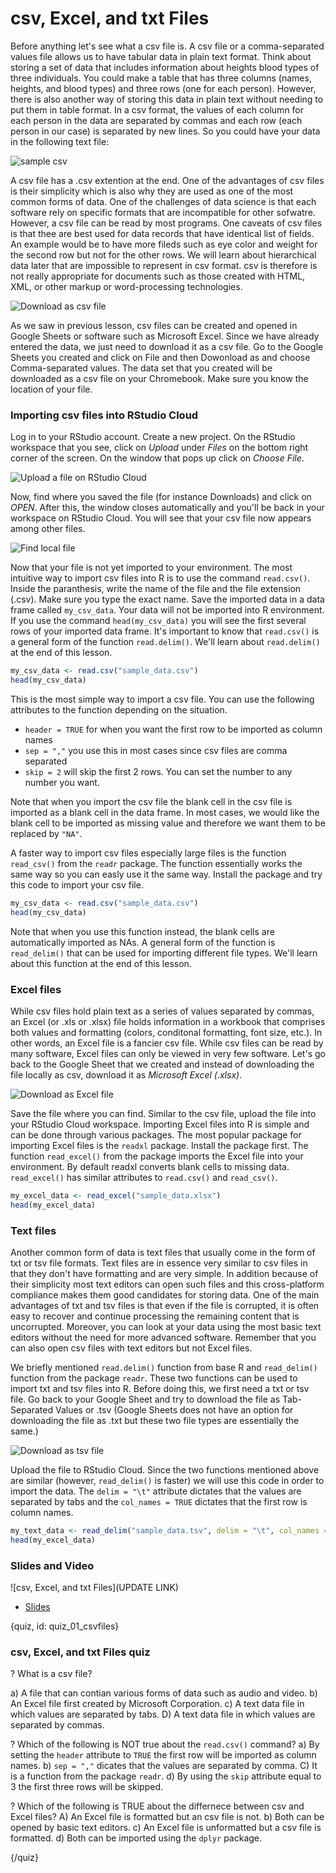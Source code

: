 # csv, Excel, and txt Files

Before anything let's see what a csv file is. A csv file or a comma-separated values file allows us to have tabular data in plain text format. Think about storing a set of data that includes information about heights blood types of three individuals. You could make a table that has three columns (names, heights, and blood types) and three rows (one for each person). However, there is also another way of storing this data in plain text without needing to put them in table format. In a csv format, the values of each column for each person in the data are separated by commas and each row (each person in our case) is separated by new lines. So you could have your data in the following text file:

![sample csv](images/02_csvfiles/02_data_csvfiles_01.png)

A csv file has a .csv extention at the end. One of the advantages of csv files is their simplicity which is also why they are used as one of the most common forms of data. One of the challenges of data science is that each software rely on specific formats that are incompatible for other sofwatre. However, a csv file can be read by most programs. One caveats of csv files is that thee are best used for data records that have identical list of fields. An example would be to have more fileds such as eye color and weight for the second row but not for the other rows. We will learn about hierarchical data later that are impossible to represent in csv format. csv is therefore is not really appropriate for documents such as those created with HTML, XML, or other markup or word-processing technologies.
 

![Download as csv file](images/02_csvfiles/02_data_csvfiles_02.png)


As we saw in previous lesson, csv files can be created and opened in Google Sheets or software such as Microsoft Excel. Since we have already entered the data, we just need to download it as a csv file. Go to the Google Sheets you created and click on File and then Dowonload as and choose Comma-separated values. The data set that you created will be downloaded as a csv file on your Chromebook. Make sure you know the location of your file.

### Importing csv files into RStudio Cloud

Log in to your RStudio account. Create a new project. On the RStudio workspace that you see, click on *Upload* under *Files* on the bottom right corner of the screen. On the window that pops up click on *Choose File*.

![Upload a file on RStudio Cloud](images/02_csvfiles/02_data_csvfiles_03.png)

Now, find where you saved the file (for instance Downloads) and click on *OPEN*. After this, the window closes automatically and you'll be back in your workspace on RStudio Cloud. You will see that your csv file now appears among other files.

![Find local file](images/02_csvfiles/02_data_csvfiles_04.png)

Now that your file is not yet imported to your environment. The most intuitive way to import csv files into R is to use the command `read.csv()`. Inside the paranthesis, write the name of the file and the file extension (.csv). Make sure you type the exact name. Save the imported data in a data frame called `my_csv_data`. Your data will not be imported into R environment. If you use the command `head(my_csv_data)` you will see the first several rows of your imported data frame. It's important to know that `read.csv()` is a general form of the function `read.delim()`. We'll learn about `read.delim()` at the end of this lesson.
 
```r
my_csv_data <- read.csv("sample_data.csv")
head(my_csv_data)
```

This is the most simple way to import a csv file. You can use the following attributes to the function depending on the situation.

- `header = TRUE` for when you want the first row to be imported as column names
- `sep = ","` you use this in most cases since csv files are comma separated
- `skip = 2` will skip the first 2 rows. You can set the number to any number you want.

Note that when you import the csv file the blank cell in the csv file is imported as a blank cell in the data frame. In most cases, we would like the blank cell to be imported as missing value and therefore we want them to be replaced by `"NA"`. 

A faster way to import csv files especially large files is the function `read_csv()` from the `readr` package. The function essentially works the same way so you can easly use it the same way. Install the package and try this code to import your csv file.

```r
my_csv_data <- read.csv("sample_data.csv")
head(my_csv_data)
```

Note that when you use this function instead, the blank cells are automatically imported as NAs. A general form of the function is `read_delim()` that can be used for importing different file types. We'll learn about this function at the end of this lesson.

### Excel files

While csv files hold plain text as a series of values separated by commas, an Excel (or .xls or .xlsx) file holds information in a workbook that comprises both values and formatting (colors, conditonal formatting, font size, etc.). In other words, an Excel file is a fancier csv file. While csv files can be read by many software, Excel files can only be viewed in very few software. Let's go back to the Google Sheet that we created and instead of downloading the file locally as csv, download it as *Microsoft Excel (.xlsx)*. 

![Download as Excel file](images/02_csvfiles/02_data_csvfiles_08.png)

Save the file where you can find. Similar to the csv file, upload the file into your RStudio Cloud workspace. Importing Excel files into R is simple and can be done through various packages. The most popular package for importing Excel files is the `readxl` package. Install the package first. The function `read_excel()` from the package imports the Excel file into your environment. By default readxl converts blank cells to missing data. `read_excel()` has similar attributes to `read.csv()` and `read_csv()`.


```r
my_excel_data <- read_excel("sample_data.xlsx")
head(my_excel_data)
```

### Text files

Another common form of data is text files that usually come in the form of txt or tsv file formats. Text files are in essence very similar to csv files in that they don't have formatting and are very simple. In addition because of their simplicity most text editors can open such files and this cross-platform compliance makes them good candidates for storing data. One of the main advantages of txt and tsv files is that even if the file is corrupted, it is often easy to recover and continue processing the remaining content that is uncorrupted. Moreover, you can look at your data using the most basic text editors without the need for more advanced software. Remember that you can also open csv files with text editors but not Excel files.

We briefly mentioned `read.delim()` function from base R and `read_delim()` function from the package `readr`. These two functions can be used to import txt and tsv files into R. Before doing this, we first need a txt or tsv file. Go back to your Google Sheet and try to download the file as Tab-Separated Values or .tsv (Google Sheets does not have an option for downloading the file as .txt but these two file types are essentially the same.)

![Download as tsv file](images/02_csvfiles/02_data_csvfiles_10.png)

Upload the file to RStudio Cloud. Since the two functions mentioned above are similar (however, `read_delim()` is faster) we will use this code in order to import the data. The `delim = "\t"` attribute dictates that the values are separated by tabs and the `col_names = TRUE` dictates that the first row is column names. 


```r
my_text_data <- read_delim("sample_data.tsv", delim = "\t", col_names = TRUE)
head(my_excel_data)
```



### Slides and Video

![csv, Excel, and txt Files](UPDATE LINK)

* [Slides](https://docs.google.com/presentation/d/199w7E8ggb0nrf40A7WvVIYmNKJdVbUkcWpgnLBysZzM/edit?usp=sharing)


{quiz, id: quiz_01_csvfiles}

### csv, Excel, and txt Files quiz

? What is a csv file?

a) A file that can contian various forms of data such as audio and video.
b) An Excel file first created by Microsoft Corporation.
c) A text data file in which values are separated by tabs.
D) A text data file in which values are separated by commas.

? Which of the following is NOT true about the `read.csv()` command?
a) By setting the `header` attribute to `TRUE` the first row will be imported as column names.
b) `sep = ","` dicates that the values are separated by comma.
C) It is a function from the package `readr`.
d) By using the `skip` attribute equal to 3 the first three rows will be skipped.

? Which of the following is TRUE about the differnece between csv and Excel files? 
A) An Excel file is formatted but an csv file is not.
b) Both can be opened by basic text editors.
c) An Excel file is unformatted but a csv file is formatted.
d) Both can be imported using the `dplyr` package.

{/quiz}









